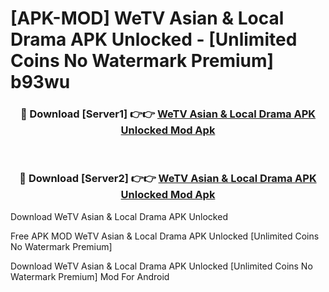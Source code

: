 # [APK-MOD] WeTV  Asian & Local Drama APK Unlocked - [Unlimited Coins No Watermark Premium] b93wu



<div align="center">
<h3>🔴 Download [Server1] 👉👉 <a href="https://momento.my/?title=WeTV__Asian_&_Local_Drama_APK_Unlocked">WeTV  Asian & Local Drama APK Unlocked Mod Apk</a></h3><br>

<h3>🔴 Download [Server2] 👉👉 <a href="https://momento.my/?title=WeTV__Asian_&_Local_Drama_APK_Unlocked">WeTV  Asian & Local Drama APK Unlocked Mod Apk</a></h3>
</div>



Download WeTV  Asian & Local Drama APK Unlocked 

Free APK MOD WeTV  Asian & Local Drama APK Unlocked [Unlimited Coins No Watermark Premium]

Download WeTV  Asian & Local Drama APK Unlocked [Unlimited Coins No Watermark Premium] Mod For Android
